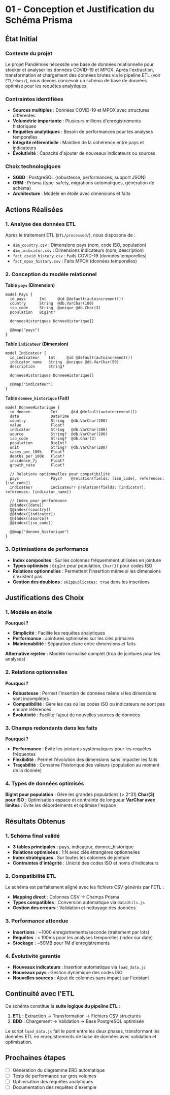 # 01 - Conception et Justification du Schéma Prisma

## État Initial

### Contexte du projet
Le projet Pandémies nécessite une base de données relationnelle pour stocker et analyser les données COVID-19 et MPOX. Après l'extraction, transformation et chargement des données brutes via le pipeline ETL (voir `ETL/docs/`), nous devons concevoir un schéma de base de données optimisé pour les requêtes analytiques.

### Contraintes identifiées
- **Sources multiples** : Données COVID-19 et MPOX avec structures différentes
- **Volumétrie importante** : Plusieurs millions d'enregistrements historiques
- **Requêtes analytiques** : Besoin de performances pour les analyses temporelles
- **Intégrité référentielle** : Maintien de la cohérence entre pays et indicateurs
- **Évolutivité** : Capacité d'ajouter de nouveaux indicateurs ou sources

### Choix technologiques
- **SGBD** : PostgreSQL (robustesse, performances, support JSON)
- **ORM** : Prisma (type-safety, migrations automatiques, génération de schéma)
- **Architecture** : Modèle en étoile avec dimensions et faits

## Actions Réalisées

### 1. Analyse des données ETL
Après le traitement ETL (`ETL/processed/`), nous disposons de :
- `dim_country.csv` : Dimensions pays (nom, code ISO, population)
- `dim_indicator.csv` : Dimensions indicateurs (nom, description)
- `fact_covid_history.csv` : Faits COVID-19 (données temporelles)
- `fact_mpox_history.csv` : Faits MPOX (données temporelles)

### 2. Conception du modèle relationnel
**Table `pays` (Dimension)**
```prisma
model Pays {
  id_pays      Int     @id @default(autoincrement())
  country      String  @db.VarChar(100)
  iso_code     String  @unique @db.Char(3)
  population   BigInt?
  
  donneesHistoriques DonneeHistorique[]
  
  @@map("pays")
}
```

**Table `indicateur` (Dimension)**
```prisma
model Indicateur {
  id_indicateur    Int     @id @default(autoincrement())
  indicator_name   String  @unique @db.VarChar(50)
  description      String?
  
  donneesHistoriques DonneeHistorique[]
  
  @@map("indicateur")
}
```

**Table `donnee_historique` (Fait)**
```prisma
model DonneeHistorique {
  id_donnee         Int      @id @default(autoincrement())
  date              DateTime
  country           String   @db.VarChar(200)
  value             Float?
  indicator         String   @db.VarChar(200)
  source            String?  @db.VarChar(200)
  iso_code          String?  @db.Char(3)
  population        BigInt?
  unit              String?  @db.VarChar(200)
  cases_per_100k    Float?
  deaths_per_100k   Float?
  incidence_7j      Float?
  growth_rate       Float?
  
  // Relations optionnelles pour compatibilité
  pays              Pays?    @relation(fields: [iso_code], references: [iso_code])
  indicateur        Indicateur? @relation(fields: [indicator], references: [indicator_name])
  
  // Index pour performance
  @@index([date])
  @@index([country])
  @@index([indicator])
  @@index([source])
  @@index([iso_code])
  
  @@map("donnee_historique")
}
```

### 3. Optimisations de performance
- **Index composites** : Sur les colonnes fréquemment utilisées en jointure
- **Types optimisés** : `BigInt` pour population, `Char(3)` pour codes ISO
- **Relations optionnelles** : Permettent l'insertion même si les dimensions n'existent pas
- **Gestion des doublons** : `skipDuplicates: true` dans les insertions

## Justifications des Choix

### 1. Modèle en étoile
**Pourquoi ?** 
- **Simplicité** : Facilite les requêtes analytiques
- **Performance** : Jointures optimisées sur les clés primaires
- **Maintenabilité** : Séparation claire entre dimensions et faits

**Alternative rejetée** : Modèle normalisé complet (trop de jointures pour les analyses)

### 2. Relations optionnelles
**Pourquoi ?**
- **Robustesse** : Permet l'insertion de données même si les dimensions sont incomplètes
- **Compatibilité** : Gère les cas où les codes ISO ou indicateurs ne sont pas encore référencés
- **Évolutivité** : Facilite l'ajout de nouvelles sources de données

### 3. Champs redondants dans les faits
**Pourquoi ?**
- **Performance** : Évite les jointures systématiques pour les requêtes fréquentes
- **Flexibilité** : Permet l'évolution des dimensions sans impacter les faits
- **Traçabilité** : Conserve l'historique des valeurs (population au moment de la donnée)

### 4. Types de données optimisés
**BigInt pour population** : Gère les grandes populations (> 2^31)
**Char(3) pour ISO** : Optimisation espace et contrainte de longueur
**VarChar avec limites** : Évite les débordements et optimise l'espace

## Résultats Obtenus

### 1. Schéma final validé
- **3 tables principales** : pays, indicateur, donnee_historique
- **Relations optimisées** : 1:N avec clés étrangères optionnelles
- **Index stratégiques** : Sur toutes les colonnes de jointure
- **Contraintes d'intégrité** : Unicité des codes ISO et noms d'indicateurs

### 2. Compatibilité ETL
Le schéma est parfaitement aligné avec les fichiers CSV générés par l'ETL :
- **Mapping direct** : Colonnes CSV → Champs Prisma
- **Types compatibles** : Conversion automatique via `dataUtils.js`
- **Gestion des erreurs** : Validation et nettoyage des données

### 3. Performance attendue
- **Insertions** : ~1000 enregistrements/seconde (traitement par lots)
- **Requêtes** : < 100ms pour les analyses temporelles (index sur date)
- **Stockage** : ~50MB pour 1M d'enregistrements

### 4. Évolutivité garantie
- **Nouveaux indicateurs** : Insertion automatique via `load_data.js`
- **Nouveaux pays** : Gestion dynamique des codes ISO
- **Nouvelles sources** : Ajout de colonnes sans impact sur l'existant

## Continuité avec l'ETL

Ce schéma constitue la **suite logique du pipeline ETL** :
1. **ETL** : Extraction → Transformation → Fichiers CSV structurés
2. **BDD** : Chargement → Validation → Base PostgreSQL optimisée

Le script `load_data.js` fait le pont entre les deux phases, transformant les données ETL en enregistrements de base de données avec validation et optimisation.

## Prochaines étapes

- [ ] Génération du diagramme ERD automatique
- [ ] Tests de performance sur gros volumes
- [ ] Optimisation des requêtes analytiques
- [ ] Documentation des requêtes d'exemple 